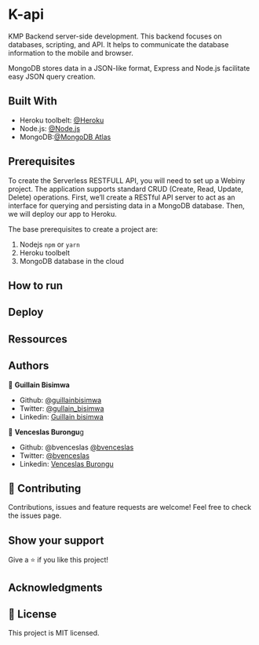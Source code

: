 # K-api

KMP Backend server-side development.
This backend focuses on databases, scripting, and API. It helps to communicate the database information to the mobile and browser.

MongoDB stores data in a JSON-like format, Express and Node.js facilitate easy JSON query creation.

## Built With

- Heroku toolbelt: [@Heroku](https://toolbelt.heroku.com/)
- Node.js: [@Node.js](https://nodejs.org/en/)
- MongoDB:[@MongoDB Atlas](https://docs.atlas.mongodb.com/getting-started/)

## Prerequisites

To create the Serverless RESTFULL API, you will need to set up a Webiny project.
The application supports standard CRUD (Create, Read, Update, Delete) operations.
First, we’ll create a RESTful API server to act as an interface for querying and persisting data in a MongoDB database.
Then, we will deploy our app to Heroku.

The base prerequisites to create a project are:

1. Nodejs `npm` or `yarn`
2. Heroku toolbelt
3. MongoDB database in the cloud

## How to run

## Deploy

## Ressources

## Authors

👤 **Guillain Bisimwa**

- Github: [@guillainbisimwa](https://github.com/guillainbisimwa)
- Twitter: [@gullain_bisimwa](https://twitter.com/gullain_bisimwa)
- Linkedin: [Guillain bisimwa](https://www.linkedin.com/in/guillain-bisimwa-8a8b7a7b/)

👤 **Venceslas Burongu**g

- Github: @bvenceslas [@bvenceslas](https://github.com/bvenceslas)
- Twitter: [@bvenceslas](https://twitter.com/bvenceslas)
- Linkedin: [Venceslas Burongu](https://www.linkedin.com/in/venceslas-burongu-8271b519a/)

## 🤝 Contributing

Contributions, issues and feature requests are welcome!
Feel free to check the issues page.

## Show your support

Give a ⭐️ if you like this project!

## Acknowledgments

## 📝 License

This project is MIT licensed.
